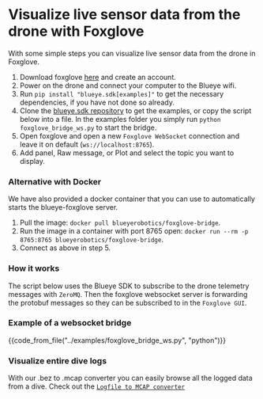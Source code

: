 # Visualize live sensor data from the drone with Foxglove
With some simple steps you can visualize live sensor data from the drone in Foxglove.

1. Download foxglove [here](https://foxglove.dev/download) and create an account.
2. Power on the drone and connect your computer to the Blueye wifi.
3. Run `pip install "blueye.sdk[examples]"` to get the necessary dependencies, if you have not done so already.
4. Clone the [blueye.sdk repository](https://github.com/BluEye-Robotics/blueye.sdk) to get the examples, or copy the script below into a file. In the examples folder you simply run `python foxglove_bridge_ws.py` to start the bridge.
5. Open foxglove and open a new `Foxglove WebSocket` connection and leave it on default (`ws://localhost:8765`).
6. Add panel, Raw message, or Plot and select the topic you want to display.

### Alternative with Docker
We have also provided a docker container that you can use to automatically starts the blueye-foxglove server.

1. Pull the image: `docker pull blueyerobotics/foxglove-bridge`.
2. Run the image in a container with port 8765 open: `docker run --rm -p 8765:8765 blueyerobotics/foxglove-bridge`.
3. Connect as above in step 5.

### How it works
 The script below uses the Blueye SDK to subscribe to the drone telemetry messages with `ZeroMQ`. Then the foxglove websocket server is forwarding the protobuf messages so they can be subscribed to in the `Foxglove GUI`.

### Example of a websocket bridge
{{code_from_file("../examples/foxglove_bridge_ws.py", "python")}}

### Visualize entire dive logs
With our .bez to .mcap converter you can easily browse all the logged data from a dive. Check out the [`Logfile to MCAP converter`](foxglove-bez-to-mcap.md)

